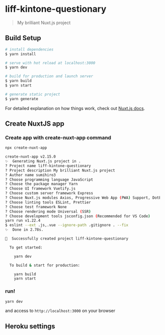 # liff-kintone-questionary

> My brilliant Nuxt.js project

## Build Setup

```bash
# install dependencies
$ yarn install

# serve with hot reload at localhost:3000
$ yarn dev

# build for production and launch server
$ yarn build
$ yarn start

# generate static project
$ yarn generate
```

For detailed explanation on how things work, check out [Nuxt.js docs](https://nuxtjs.org).


## Create NuxtJS app

### Create app with create-nuxt-app command

```bash
npx create-nuxt-app

create-nuxt-app v2.15.0
✨  Generating Nuxt.js project in .
? Project name liff-kintone-questionary
? Project description My brilliant Nuxt.js project
? Author name sumihiro3
? Choose programming language JavaScript
? Choose the package manager Yarn
? Choose UI framework Vuetify.js
? Choose custom server framework Express
? Choose Nuxt.js modules Axios, Progressive Web App (PWA) Support, DotEnv
? Choose linting tools ESLint, Prettier
? Choose test framework None
? Choose rendering mode Universal (SSR)
? Choose development tools jsconfig.json (Recommended for VS Code)
yarn run v1.22.4
$ eslint --ext .js,.vue --ignore-path .gitignore . --fix
✨  Done in 2.78s.

🎉  Successfully created project liff-kintone-questionary

  To get started:

	yarn dev

  To build & start for production:

	yarn build
	yarn start
```

### run!

```bash
yarn dev
```

and access to `http://localhost:3000` on your browser


## Heroku settings




